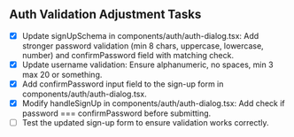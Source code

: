## Auth Validation Adjustment Tasks

- [x] Update signUpSchema in components/auth/auth-dialog.tsx: Add stronger password validation (min 8 chars, uppercase, lowercase, number) and confirmPassword field with matching check.
- [x] Update username validation: Ensure alphanumeric, no spaces, min 3 max 20 or something.
- [x] Add confirmPassword input field to the sign-up form in components/auth/auth-dialog.tsx.
- [x] Modify handleSignUp in components/auth/auth-dialog.tsx: Add check if password === confirmPassword before submitting.
- [ ] Test the updated sign-up form to ensure validation works correctly.
